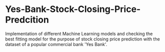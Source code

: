 # Yes-Bank-Stock-Closing-Price-Predcition
Implementation of different Machine Learning models and checking the best fitting model for the purpose of stock closing price prediction with the dataset of a popular commercial bank 'Yes Bank'.

